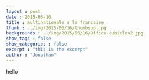 ```yaml
---
layout : post
date : 2015-06-16
title : multinationale a la francaise
thumb : ../img/2015/06/16/thumbsup.jpg
backgrounds : ../img/2015/06/16/Office-cubicles2.jpg
show_tags : false
show_categories : false
excerpt : "this is the excerpt"
author : "Jonathan"
---
```


hello